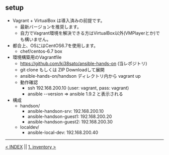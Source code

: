 setup
---
- Vagrant + VirtualBox は導入済みの前提です。
	- 最新バージョンを推奨します。
	- 自力でVagrant環境を解決できる方はVirtualBox以外(VMPlayerとか)でも構いません。
- 都合上、OSにはCentOS6.7を使用します。
	- chef/centos-6.7 box
- 環境構築用のVagrantfile
	- https://github.com/ki38sato/ansible-hands-on (当レポジトリ)
	- git clone もしくは ZIP Downloadして展開
	- ansible-hands-on/handson ディレクトリ内から vagrant up
	- 動作確認
		- ssh 192.168.200.10 (user: vagrant, pass: vagrant)
		- ansible --version => ansible 1.9.2 と表示される
- 構成
	- handson/
		- ansible-handson-srv: 192.168.200.10
		- ansible-handson-guest1: 192.168.200.20
		- ansible-handson-guest2: 192.168.200.30
	- localdev/
		- ansible-local-dev: 192.168.200.40

---
[< INDEX](../Readme.md) || [1. inventory >](1_inventory.md)
